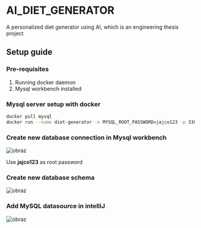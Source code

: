 # AI_DIET_GENERATOR
A personalized diet generator using AI, which is an engineering thesis project

## Setup guide

### Pre-requisites

1. Running docker daemon
2. Mysql workbench installed

### Mysql server setup with docker

```bash
docker pull mysql
docker run --name diet-generator -e MYSQL_ROOT_PASSWORD=jajco123 -p 3306:3306 -d mysql:latest
```

### Create new database connection in Mysql workbench

![obraz](https://user-images.githubusercontent.com/66561544/197417128-c345961c-0e7a-486d-8e8e-95dcfcf71b59.png)

Use **jajco123** as root password

### Create new database schema 

![obraz](https://user-images.githubusercontent.com/66561544/197417223-6f9ed678-6218-4967-a822-e52ae5808048.png)

### Add MySQL datasource in intelliJ

![obraz](https://user-images.githubusercontent.com/66561544/197417845-501a28aa-eed5-4cd9-aa67-0e270c812ad0.png)
